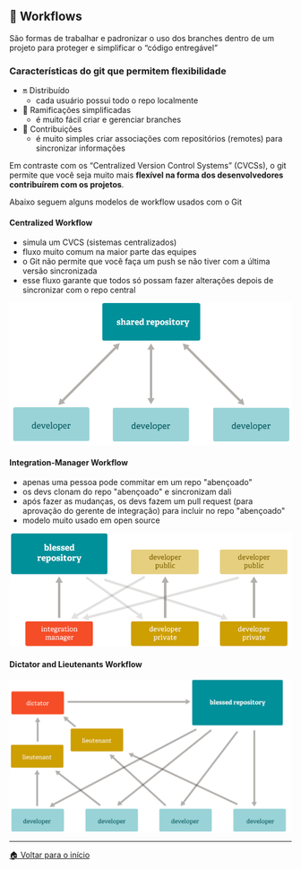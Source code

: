 ## 🔀 Workflows

São formas de trabalhar e padronizar o uso dos branches dentro de um projeto para proteger e simplificar o “código entregável”

### Características do git que permitem flexibilidade

- 🔛 Distribuído
  - cada usuário possui todo o repo localmente
- 🌳 Ramificações simplificadas
  - é muito fácil criar e gerenciar branches
- 🤝 Contribuições
  - é muito simples criar associações com repositórios (remotes) para sincronizar informações

Em contraste com os “Centralized Version Control Systems” (CVCSs), o git permite que você seja muito mais **flexível na forma dos desenvolvedores contribuírem com os projetos**.

Abaixo seguem alguns modelos de workflow usados com o Git

#### Centralized Workflow

- simula um CVCS (sistemas centralizados)
- fluxo muito comum na maior parte das equipes
- o Git não permite que você faça um push se não tiver com a última versão sincronizada
- esse fluxo garante que todos só possam fazer alterações depois de sincronizar com o repo central

![Centralized Workflow](./../assets/images/git-workflows-01.png)

#### Integration-Manager Workflow

- apenas uma pessoa pode commitar em um repo "abençoado"
- os devs clonam do repo "abençoado" e sincronizam dali
- após fazer as mudanças, os devs fazem um pull request (para aprovação do gerente de integração) para incluir no repo "abençoado"
- modelo muito usado em open source

![Integration-Manager Workflow](./../assets/images/git-workflows-02.png)

#### Dictator and Lieutenants Workflow

![Dictator and Lieutenants Workflow](./../assets/images/git-workflows-03.png)

---

[🏠 Voltar para o início](./../README.md)

